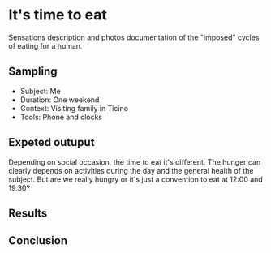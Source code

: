 # It's time to eat

Sensations description and photos documentation of the "imposed" cycles of eating for a human. 

## Sampling
 * Subject: Me
 * Duration: One weekend
 * Context: Visiting family in Ticino 
 * Tools: Phone and clocks

 ## Expeted outuput
Depending on social occasion, the time to eat it's different. The hunger can clearly depends on activities during the day and the general health of the subject. But are we really hungry or it's just a convention to eat at 12:00 and 19.30?

 ## Results 



 ## Conclusion
